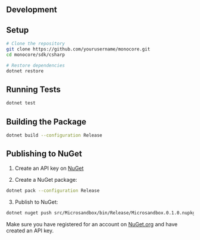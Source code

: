 ## Development

## Setup

```bash
# Clone the repository
git clone https://github.com/yourusername/monocore.git
cd monocore/sdk/csharp

# Restore dependencies
dotnet restore
```

## Running Tests

```bash
dotnet test
```

## Building the Package

```bash
dotnet build --configuration Release
```

## Publishing to NuGet

1. Create an API key on [NuGet](https://www.nuget.org/)

2. Create a NuGet package:

```bash
dotnet pack --configuration Release
```

3. Publish to NuGet:

```bash
dotnet nuget push src/Microsandbox/bin/Release/Microsandbox.0.1.0.nupkg --api-key YOUR_API_KEY --source https://api.nuget.org/v3/index.json
```

Make sure you have registered for an account on [NuGet.org](https://www.nuget.org/) and have created an API key.
